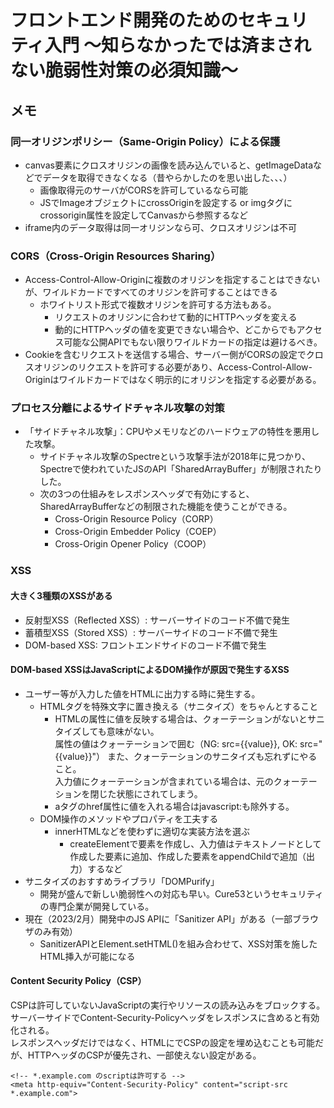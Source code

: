 # フロントエンド開発のためのセキュリティ入門 〜知らなかったでは済まされない脆弱性対策の必須知識〜
## メモ
### 同一オリジンポリシー（Same-Origin Policy）による保護
- canvas要素にクロスオリジンの画像を読み込んでいると、getImageDataなどでデータを取得できなくなる（昔やらかしたのを思い出した、、、）
  - 画像取得元のサーバがCORSを許可しているなら可能
  - JSでImageオブジェクトにcrossOriginを設定する or imgタグにcrossorigin属性を設定してCanvasから参照するなど
- iframe内のデータ取得は同一オリジンなら可、クロスオリジンは不可
### CORS（Cross-Origin Resources Sharing）
- Access-Control-Allow-Originに複数のオリジンを指定することはできないが、ワイルドカードですべてのオリジンを許可することはできる
  - ホワイトリスト形式で複数オリジンを許可する方法もある。
    - リクエストのオリジンに合わせて動的にHTTPヘッダを変える
    - 動的にHTTPヘッダの値を変更できない場合や、どこからでもアクセス可能な公開APIでもない限りワイルドカードの指定は避けるべき。
- Cookieを含むリクエストを送信する場合、サーバー側がCORSの設定でクロスオリジンのリクエストを許可する必要があり、Access-Control-Allow-Originはワイルドカードではなく明示的にオリジンを指定する必要がある。
### プロセス分離によるサイドチャネル攻撃の対策
- 「サイドチャネル攻撃」：CPUやメモリなどのハードウェアの特性を悪用した攻撃。
  - サイドチャネル攻撃のSpectreという攻撃手法が2018年に見つかり、Spectreで使われていたJSのAPI「SharedArrayBuffer」が制限されたりした。
  - 次の3つの仕組みをレスポンスヘッダで有効にすると、SharedArrayBufferなどの制限された機能を使うことができる。
    - Cross-Origin Resource Policy（CORP）
    - Cross-Origin Embedder Policy（COEP）
    - Cross-Origin Opener Policy（COOP）
### XSS
#### 大きく3種類のXSSがある
  - 反射型XSS（Reflected XSS）: サーバーサイドのコード不備で発生
  - 蓄積型XSS（Stored XSS）: サーバーサイドのコード不備で発生
  - DOM-based XSS: フロントエンドサイドのコード不備で発生
#### DOM-based XSSはJavaScriptによるDOM操作が原因で発生するXSS
  - ユーザー等が入力した値をHTMLに出力する時に発生する。
    - HTMLタグを特殊文字に置き換える（サニタイズ）をちゃんとすること
      - HTMLの属性に値を反映する場合は、クォーテーションがないとサニタイズしても意味がない。  
        属性の値はクォーテーションで囲む（NG: src={{value}}, OK: src="{{value}}"）
        また、クォーテーションのサニタイズも忘れずにやること。  
        入力値にクォーテーションが含まれている場合は、元のクォーテーションを閉じた状態にされてしまう。
      - aタグのhref属性に値を入れる場合はjavascript:も除外する。
    - DOM操作のメソッドやプロパティを工夫する
      - innerHTMLなどを使わずに適切な実装方法を選ぶ
        - createElementで要素を作成し、入力値はテキストノードとして作成した要素に追加、作成した要素をappendChildで追加（出力）するなど
  - サニタイズのおすすめライブラリ「DOMPurify」
    - 開発が盛んで新しい脆弱性への対応も早い。Cure53というセキュリティの専門企業が開発している。
  - 現在（2023/2月）開発中のJS APIに「Sanitizer API」がある（一部ブラウザのみ有効）
    - SanitizerAPIとElement.setHTML()を組み合わせて、XSS対策を施したHTML挿入が可能になる
#### Content Security Policy（CSP）
CSPは許可していないJavaScriptの実行やリソースの読み込みをブロックする。  
サーバーサイドでContent-Security-Policyヘッダをレスポンスに含めると有効化される。  
レスポンスヘッダだけではなく、HTMLに<meta>でCSPの設定を埋め込むことも可能だが、HTTPヘッダのCSPが優先され、一部使えない設定がある。  
```
<!-- *.example.com のscriptは許可する -->
<meta http-equiv="Content-Security-Policy" content="script-src *.example.com">
```